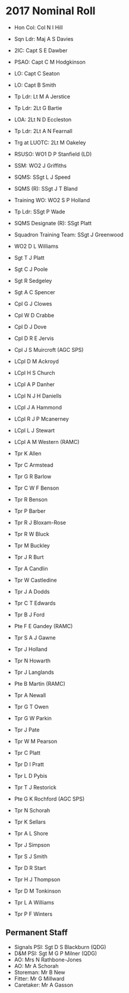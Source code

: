 # 2017 Nominal Roll

* Hon Col: Col N I Hill
* Sqn Ldr: Maj A S Davies
* 2IC: Capt S E Dawber
* PSAO: Capt C M Hodgkinson
* LO: Capt C Seaton
* LO: Capt B Smith
* Tp Ldr: Lt M A Jerstice
* Tp Ldr: 2Lt G Bartie
* LOA: 2Lt N D Eccleston
* Tp Ldr: 2Lt A N Fearnall
* Trg at LUOTC: 2Lt M Oakeley
* RSUSO: WO1 D P Stanfield (LD)
* SSM: WO2 J Griffiths
* SQMS: SSgt L J Speed
* SQMS (R): SSgt J T Bland
* Training WO: WO2 S P Holland
* Tp Ldr: SSgt P Wade
* SQMS Designate (R): SSgt Platt
* Squadron Training Team: SSgt J Greenwood

* WO2 D L Williams
* Sgt T J Platt
* Sgt C J Poole
* Sgt R Sedgeley
* Sgt A C Spencer
* Cpl G J Clowes
* Cpl W D Crabbe
* Cpl D J Dove
* Cpl D R E Jervis
* Cpl J S Muircroft (AGC SPS)
* LCpl D M Ackroyd
* LCpl H S Church
* LCpl A P Danher
* LCpl N J H Daniells
* LCpl J A Hammond
* LCpl R J P Mcanerney
* LCpl L J Stewart
* LCpl A M Western (RAMC)
* Tpr K Allen
* Tpr C Armstead
* Tpr G R Barlow
* Tpr C W F Benson
* Tpr R Benson
* Tpr P Barber
* Tpr R J Bloxam-Rose
* Tpr R W Bluck
* Tpr M Buckley
* Tpr J R Burt
* Tpr A Candlin
* Tpr W Castledine
* Tpr J A Dodds
* Tpr C T Edwards
* Tpr B J Ford
* Pte F E Gandey (RAMC)
* Tpr S A J Gawne
* Tpr J Holland
* Tpr N Howarth
* Tpr J Langlands
* Pte B Martin (RAMC)
* Tpr A Newall
* Tpr G T Owen
* Tpr G W Parkin
* Tpr J Pate
* Tpr W M Pearson
* Tpr C Platt
* Tpr D I Pratt
* Tpr L D Pybis
* Tpr T J Restorick
* Pte G K Rochford (AGC SPS)
* Tpr N Schorah
* Tpr K Sellars
* Tpr A L Shore
* Tpr J Simpson
* Tpr S J Smith
* Tpr D R Start
* Tpr H J Thompson
* Tpr D M Tonkinson
* Tpr L A Williams
* Tpr P F Winters

## Permanent Staff

* Signals PSI: Sgt D S Blackburn (QDG)
* D&M PSI: Sgt M G P Milner (QDG)
* AO: Mrs N Rathbone-Jones
* AO: Mr A Schorah
* Storeman: Mr B New
* Fitter: Mr G Millward
* Caretaker: Mr A Gasson
